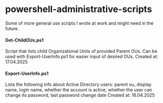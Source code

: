 # powershell-administrative-scripts
Some of more general use scripts I wrote at work and might need in the future.

#### Get-ChildOUs.ps1
Script that lists child Organizational Units of provided Parent OUs. Can be used with Export-UserInfo.ps1 for easier input of desired OUs.
Created at: 17.04.2025

#### Export-UserInfo.ps1
Lists the following info about Active Directory users: parent ou, display name, login name, whether the account is active, whether the user can change its password, last password change date
Created at: 16.04.2025
